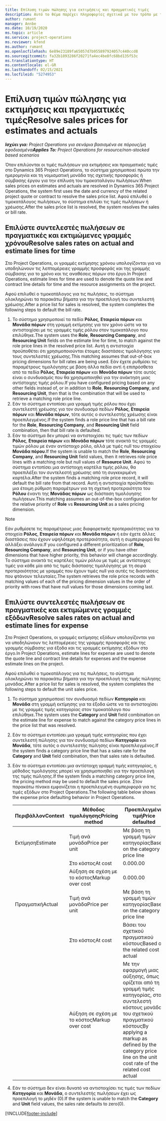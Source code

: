 ```yaml
---
title: Επίλυση τιμών πώλησης για εκτιμήσεις και πραγματικές τιμές
description: Αυτό το θέμα παρέχει πληροφορίες σχετικά με τον τρόπο με τον οποίο επιλύονται οι συντελεστές πώλησης για τις εκτιμήσεις και τα πραγματικά στοιχεία.
author: rumant
manager: Annbe
ms.date: 10/19/2020
ms.topic: article
ms.service: project-operations
ms.reviewer: kfend
ms.author: rumant
ms.openlocfilehash: 6e89e23189fa65057d7b955897924057c440ccd8
ms.sourcegitcommit: fa32b1893286f20271fa4ec4be8fc68bd135f53c
ms.translationtype: HT
ms.contentlocale: el-GR
ms.lasthandoff: 02/15/2021
ms.locfileid: "5274953"
---
```

# <a name="resolve-sales-prices-for-estimates-and-actuals"></a><span data-ttu-id="c4ce5-103">Επίλυση τιμών πώλησης για εκτιμήσεις και πραγματικές τιμές</span><span class="sxs-lookup"><span data-stu-id="c4ce5-103">Resolve sales prices for estimates and actuals</span></span>

<span data-ttu-id="c4ce5-104">_**Ισχύει για:** Project Operations για σενάρια βασισμένα σε πόρους/μη εφοδιασμένα_</span><span class="sxs-lookup"><span data-stu-id="c4ce5-104">_**Applies To:** Project Operations for resource/non-stocked based scenarios_</span></span>

<span data-ttu-id="c4ce5-105">Όταν επιλύονται οι τιμές πωλήσεων για εκτιμήσεις και πραγματικές τιμές στο Dynamics 365 Project Operations, το σύστημα χρησιμοποιεί πρώτα την ημερομηνία και τη νομισματική μονάδα της σχετικής προσφοράς ή σύμβασης έργου για την επίλυση του τιμοκαταλόγου πωλήσεων.</span><span class="sxs-lookup"><span data-stu-id="c4ce5-105">When sales prices on estimates and actuals are resolved in Dynamics 365 Project Operations, the system first uses the date and currency of the related project quote or contract to resolve the sales price list.</span></span> <span data-ttu-id="c4ce5-106">Αφού επιλυθεί ο τιμοκατάλογος πωλήσεων, το σύστημα επιλύει τις τιμές πωλήσεων ή χρέωσης.</span><span class="sxs-lookup"><span data-stu-id="c4ce5-106">After the sales price list is resolved, the system resolves the sales or bill rate.</span></span>

## <a name="resolve-sales-rates-on-actual-and-estimate-lines-for-time"></a><span data-ttu-id="c4ce5-107">Επιλύστε συντελεστές πωλήσεων σε πραγματικές και εκτιμώμενες γραμμές χρόνου</span><span class="sxs-lookup"><span data-stu-id="c4ce5-107">Resolve sales rates on actual and estimate lines for time</span></span>

<span data-ttu-id="c4ce5-108">Στο Project Operations, οι γραμμές εκτίμησης χρόνου υπολογίζονται για να υποδηλώνουν τις λεπτομέρειες γραμμής προσφοράς και της γραμμής σύμβασης για το χρόνο και τις αναθέσεις πόρων στο έργο.</span><span class="sxs-lookup"><span data-stu-id="c4ce5-108">In Project Operations, estimate lines for time are used to denote the quote line and contract line details for time and the resource assignments on the project.</span></span>

<span data-ttu-id="c4ce5-109">Αφού επιλυθεί ο τιμοκατάλογος για τις πωλήσεις, το σύστημα ολοκληρώνει τα παρακάτω βήματα για την προεπιλογή του συντελεστή χρέωσης.</span><span class="sxs-lookup"><span data-stu-id="c4ce5-109">After a price list for sales is resolved, the system completes the following steps to default the bill rate.</span></span>

1. <span data-ttu-id="c4ce5-110">Το σύστημα χρησιμοποιεί τα πεδία **Ρόλος**, **Εταιρεία πόρων** και **Μονάδα πόρων** στη γραμμή εκτίμησης για τον χρόνο ώστε να τα αντιστοιχίσει με τις γραμμές τιμής ρόλου στον τιμοκατάλογο που επιλύθηκε.</span><span class="sxs-lookup"><span data-stu-id="c4ce5-110">The system uses the **Role**, **Resourcing Company**, and **Resourcing Unit** fields on the estimate line for time, to match against the role price lines in the resolved price list.</span></span> <span data-ttu-id="c4ce5-111">Αυτή η αντιστοιχία προϋποθέτει ότι χρησιμοποιούνται έτοιμες διαστάσεις τιμολόγησης για τους συντελεστές χρέωσης.</span><span class="sxs-lookup"><span data-stu-id="c4ce5-111">This matching assumes that out-of-box pricing dimensions for bill rates are being used.</span></span> <span data-ttu-id="c4ce5-112">Εάν έχετε ρυθμίσει τις παραμέτρους τιμολόγησης με βάση άλλα πεδία αντί ή επιπρόσθετα από τα πεδία **Ρόλος**, **Εταιρεία πόρων** και **Μονάδα πόρων** τότε αυτός είναι ο συνδυασμός που θα χρησιμοποιηθεί για την ανάκτηση μιας αντίστοιχης τιμής ρόλου.</span><span class="sxs-lookup"><span data-stu-id="c4ce5-112">If you have configured pricing based on any other fields instead of, or in addition to **Role**, **Resourcing Company**, and **Resourcing Unit**, then that is the combination that will be used to retrieve a matching role price line.</span></span>
2. <span data-ttu-id="c4ce5-113">Εάν το σύστημα εντοπίσει μια γραμμή τιμής ρόλου που έχει συντελεστή χρέωσης για τον συνδυασμό πεδίων **Ρόλος**, **Εταιρεία πόρων** και **Μονάδα πόρων**, τότε αυτός ο συντελεστής χρέωσης είναι προεπιλεγμένος.</span><span class="sxs-lookup"><span data-stu-id="c4ce5-113">If the system finds a role price line that has a bill rate for the **Role**, **Resourcing Company**, and **Resourcing Unit** field combination, then that bill rate is defaulted.</span></span>
3. <span data-ttu-id="c4ce5-114">Εάν το σύστημα δεν μπορεί να αντιστοιχίσει τις τιμές των πεδίων **Ρόλος**, **Εταιρεία πόρων** και **Μονάδα πόρων** τότε ανακτά τις γραμμές τιμών ρόλου με έναν αντίστοιχο ρόλο, αλλά με τιμές null του στοιχείου **Μονάδα πόρου**.</span><span class="sxs-lookup"><span data-stu-id="c4ce5-114">If the system is unable to match the **Role**, **Resourcing Company**, and **Resourcing Unit** field values, then it retrieves role price lines with a matching role but null values of **Resource Unit**.</span></span> <span data-ttu-id="c4ce5-115">Αφού το σύστημα εντοπίσει μια αντίστοιχη καρτέλα τιμής ρόλου, θα προεπιλέξει τον συντελεστή χρέωσης από τη συγκεκριμένη καρτέλα.</span><span class="sxs-lookup"><span data-stu-id="c4ce5-115">After the system finds a matching role price record, it will default the bill rate from that record.</span></span> <span data-ttu-id="c4ce5-116">Αυτή η αντιστοιχία προϋποθέτει μια έτοιμη ρύθμιση παραμέτρων για τη σχετική προτεραιότητα του **Ρόλου** έναντι της **Μονάδας πόρων** ως διάσταση τιμολόγησης πωλήσεων.</span><span class="sxs-lookup"><span data-stu-id="c4ce5-116">This matching assumes an out-of-the-box configuration for the relative priority of **Role** vs **Resourcing Unit** as a sales pricing dimension.</span></span>

> [!NOTE]
> <span data-ttu-id="c4ce5-117">Εάν ρυθμίσετε τις παραμέτρους μιας διαφορετικής προτεραιότητας για τα στοιχεία **Ρόλος**, **Εταιρεία πόρων** και **Μονάδα πόρων** ή εάν έχετε άλλες διαστάσεις που έχουν υψηλότερη προτεραιότητα, αυτή η συμπεριφορά θα αλλάξει ανάλογα.</span><span class="sxs-lookup"><span data-stu-id="c4ce5-117">If you configured a different prioritization of **Role**, **Resourcing Company**, and **Resourcing Unit**, or if you have other dimensions that have higher priority, this behavior will change accordingly.</span></span> <span data-ttu-id="c4ce5-118">Το σύστημα ανακτά τις καρτέλες τιμών ρόλου με τιμές με αντίστοιχες τιμές για κάθε μία από τις τιμές διάστασης τιμολόγησης με τη σειρά προτεραιότητας με γραμμές που έχουν τιμές null για αυτές τις διαστάσεις που φτάνουν τελευταίες.</span><span class="sxs-lookup"><span data-stu-id="c4ce5-118">The system retrieves the role price records with matching values of each of the pricing dimension values in the order of priority with rows that have null values for those dimensions coming last.</span></span>

## <a name="resolve-sales-rates-on-actual-and-estimate-lines-for-expense"></a><span data-ttu-id="c4ce5-119">Επιλύστε συντελεστές πωλήσεων σε πραγματικές και εκτιμώμενες γραμμές εξόδων</span><span class="sxs-lookup"><span data-stu-id="c4ce5-119">Resolve sales rates on actual and estimate lines for expense</span></span>

<span data-ttu-id="c4ce5-120">Στο Project Operations, οι γραμμές εκτίμησης εξόδων υπολογίζονται για να υποδηλώνουν τις λεπτομέρειες της γραμμής προσφοράς και της γραμμής σύμβασης για έξοδα και τις γραμμές εκτίμησης εξόδων στο έργο.</span><span class="sxs-lookup"><span data-stu-id="c4ce5-120">In Project Operations, estimate lines for expense are used to denote the quote line and contract line details for expenses and the expense estimate lines on the project.</span></span>

<span data-ttu-id="c4ce5-121">Αφού επιλυθεί ο τιμοκατάλογος για τις πωλήσεις, το σύστημα ολοκληρώνει τα παρακάτω βήματα για την προεπιλογή της τιμής πώλησης μονάδας.</span><span class="sxs-lookup"><span data-stu-id="c4ce5-121">After a price list for sales is resolved, the system completes the following steps to default the unit sales price.</span></span>

1. <span data-ttu-id="c4ce5-122">Το σύστημα χρησιμοποιεί τον συνδυασμό πεδίων **Κατηγορία** και **Μονάδα** στη γραμμή εκτίμησης για τα έξοδα ώστε να τα αντιστοιχίσει με τις γραμμές τιμής κατηγορίας στον τιμοκατάλογο που επιλύθηκε.</span><span class="sxs-lookup"><span data-stu-id="c4ce5-122">The system uses the **Category** and **Unit** field combination on the estimate line for expense to match against the category price lines in the price list that was resolved.</span></span>
2. <span data-ttu-id="c4ce5-123">Εάν το σύστημα εντοπίσει μια γραμμή τιμής κατηγορίας που έχει συντελεστή πώλησης για τον συνδυασμό πεδίων **Κατηγορία** και **Μονάδα**, τότε αυτός ο συντελεστής πώλησης είναι προεπιλεγμένος.</span><span class="sxs-lookup"><span data-stu-id="c4ce5-123">If the system finds a category price line that has a sales rate for the **Category** and **Unit** field combination, then that sales rate is defaulted.</span></span>
3. <span data-ttu-id="c4ce5-124">Εάν το σύστημα εντοπίσει μια αντίστοιχη γραμμή τιμής κατηγορίας, η μέθοδος τιμολόγησης μπορεί να χρησιμοποιηθεί για την προεπιλογή της τιμής πώλησης.</span><span class="sxs-lookup"><span data-stu-id="c4ce5-124">If the system finds a matching category price line, the pricing method may be used to default the sales price.</span></span> <span data-ttu-id="c4ce5-125">Στον παρακάτω πίνακα εμφανίζεται η προεπιλεγμένη συμπεριφορά για τις τιμές εξόδων στο Project Operations.</span><span class="sxs-lookup"><span data-stu-id="c4ce5-125">The following table below shows the expense price defaulting behavior in Project Operations.</span></span>

    | <span data-ttu-id="c4ce5-126">Περιβάλλον</span><span class="sxs-lookup"><span data-stu-id="c4ce5-126">Context</span></span> | <span data-ttu-id="c4ce5-127">Μέθοδος τιμολόγησης</span><span class="sxs-lookup"><span data-stu-id="c4ce5-127">Pricing method</span></span> | <span data-ttu-id="c4ce5-128">Προεπιλεγμένη τιμή</span><span class="sxs-lookup"><span data-stu-id="c4ce5-128">Price defaulted</span></span> |
    | --- | --- | --- |
    | <span data-ttu-id="c4ce5-129">Εκτίμηση</span><span class="sxs-lookup"><span data-stu-id="c4ce5-129">Estimate</span></span> | <span data-ttu-id="c4ce5-130">Τιμή ανά μονάδα</span><span class="sxs-lookup"><span data-stu-id="c4ce5-130">Price per unit</span></span> | <span data-ttu-id="c4ce5-131">Με βάση τη γραμμή τιμών κατηγορίας</span><span class="sxs-lookup"><span data-stu-id="c4ce5-131">Based on the category price line</span></span> |
    | &nbsp; | <span data-ttu-id="c4ce5-132">Στο κόστος</span><span class="sxs-lookup"><span data-stu-id="c4ce5-132">At cost</span></span> | <span data-ttu-id="c4ce5-133">0.00</span><span class="sxs-lookup"><span data-stu-id="c4ce5-133">0.00</span></span> |
    | &nbsp; | <span data-ttu-id="c4ce5-134">Αύξηση σε σχέση με το κόστος</span><span class="sxs-lookup"><span data-stu-id="c4ce5-134">Markup over cost</span></span> | <span data-ttu-id="c4ce5-135">0.00</span><span class="sxs-lookup"><span data-stu-id="c4ce5-135">0.00</span></span> |
    | <span data-ttu-id="c4ce5-136">Πραγματική</span><span class="sxs-lookup"><span data-stu-id="c4ce5-136">Actual</span></span> | <span data-ttu-id="c4ce5-137">Τιμή ανά μονάδα</span><span class="sxs-lookup"><span data-stu-id="c4ce5-137">Price per unit</span></span> | <span data-ttu-id="c4ce5-138">Με βάση τη γραμμή τιμών κατηγορίας</span><span class="sxs-lookup"><span data-stu-id="c4ce5-138">Based on the category price line</span></span> |
    | &nbsp; | <span data-ttu-id="c4ce5-139">Στο κόστος</span><span class="sxs-lookup"><span data-stu-id="c4ce5-139">At cost</span></span> | <span data-ttu-id="c4ce5-140">Βάσει του σχετικού πραγματικού κόστους</span><span class="sxs-lookup"><span data-stu-id="c4ce5-140">Based on the related cost actual</span></span> |
    | &nbsp; | <span data-ttu-id="c4ce5-141">Αύξηση σε σχέση με το κόστος</span><span class="sxs-lookup"><span data-stu-id="c4ce5-141">Markup over cost</span></span> | <span data-ttu-id="c4ce5-142">Με την εφαρμογή μιας αύξησης, όπως ορίζεται από τη γραμμή τιμής κατηγορίας, στον συντελεστή κόστους μονάδας του σχετικού πραγματικού κόστους</span><span class="sxs-lookup"><span data-stu-id="c4ce5-142">By applying a markup as defined by the category price line on the unit cost rate of the related cost actual</span></span> |

4. <span data-ttu-id="c4ce5-143">Εάν το σύστημα δεν είναι δυνατό να αντιστοιχίσει τις τιμές των πεδίων **Κατηγορία** και **Μονάδα**, ο συντελεστής πωλήσεων έχει ως προεπιλογή το μηδέν (0).</span><span class="sxs-lookup"><span data-stu-id="c4ce5-143">If the system is unable to match the **Category** and **Unit** field values, the sales rate defaults to zero(0).</span></span>


[!INCLUDE[footer-include](../includes/footer-banner.md)]